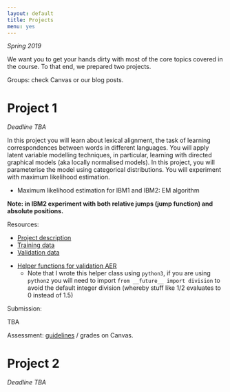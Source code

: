 ```yaml
---
layout: default
title: Projects
menu: yes
---
```


*Spring 2019*

We want you to get your hands dirty with most of the core topics covered in the course. 
To that end, we prepared two projects. 

Groups: check Canvas or our blog posts.

# Project 1 

*Deadline TBA*



In this project you will learn about lexical alignment, the task of learning correspondences between words in different languages.
You will apply latent variable modelling techniques, in particular, learning with directed graphical models (aka locally normalised models).
In this project, you will parameterise the model using categorical distributions. 
You will experiment with maximum likelihood estimation.

* Maximum likelihood estimation for IBM1 and IBM2: EM algorithm

**Note: in IBM2 experiment with both relative jumps (jump function) and absolute positions.**


Resources:

* [Project description](resources/project_ibm/project1.pdf)
* [Training data](resources/project_ibm/training.tgz)
* [Validation data](resources/project_ibm/validation.tgz)
<!---* [Test data](resources/project_ibm/testing.tgz)  ``new!``--->
<!---* [Tips](https://uva-slpl.github.io/nlp2/projects/2018/04/12/project1.html)--->
* [Helper functions for validation AER](resources/project_ibm/aer.py)
    * Note that I wrote this helper class using `python3`, if you are using `python2` you will need to import `from __future__ import division` to avoid the default integer division (whereby stuff like 1/2 evaluates to 0 instead of 1.5)

Submission:

TBA

Assessment: [guidelines](assessment) /  grades on Canvas.


# Project 2 

*Deadline TBA*


<!---In this project you will learn about neural machine translation and will implement a basic model with attention.
Resources:
* [Project description](resources/project_nmt/project2.pdf)
* [Training data](resources/project_nmt/data/train.zip)
* [Validation data](resources/project_nmt/data/val.zip)
* [Test data](resources/project_nmt/data/test.zip)
Assessment: described in the project description / grades on Canvas.--->
